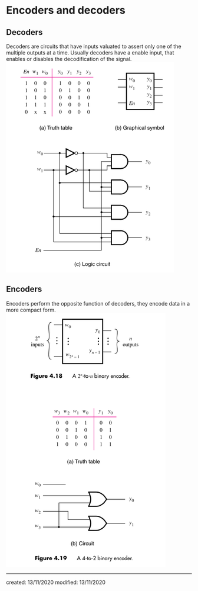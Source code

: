 # Encoders and decoders
## Decoders
Decoders are circuits that have inputs valuated to assert only one of the multiple outputs at a time. Usually decoders have a enable input, that enables or disables the decodification of the signal.
![](../Attachments/LD/decoder.png)

## Encoders
Encoders perform the opposite function of decoders, they encode data in a more compact form.
![](../Attachments/LD/encoder.png)

---

created: 13/11/2020
modified: 13/11/2020
